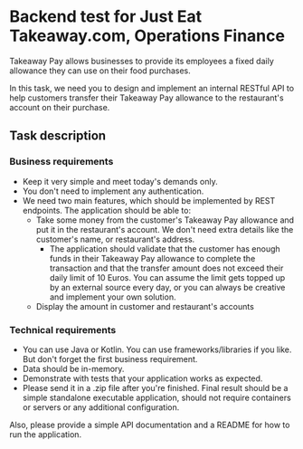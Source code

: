 # Backend test for Just Eat Takeaway.com, Operations Finance

Takeaway Pay allows businesses to provide its employees a fixed daily allowance they can use on their food purchases.

In this task, we need you to design and implement an internal RESTful API to help customers transfer their Takeaway Pay allowance to the restaurant's account on their purchase.

## Task description

### Business requirements

* Keep it very simple and meet today's demands only.
* You don't need to implement any authentication.
* We need two main features, which should be implemented by REST endpoints. The application should be able to:
  * Take some money from the customer's Takeaway Pay allowance and put it in the restaurant's account. We don't need extra details like the customer's name, or restaurant's address.
    * The application should validate that the customer has enough funds in their Takeaway Pay allowance to complete the transaction and that the transfer amount does not exceed their daily limit of 10 Euros. You can assume the limit gets topped up by an external source every day, or you can always be creative and implement your own solution.
  * Display the amount in customer and restaurant's accounts

### Technical requirements

* You can use Java or Kotlin. You can use frameworks/libraries if you like. But don't forget the first business requirement.
* Data should be in-memory.
* Demonstrate with tests that your application works as expected.
* Please send it in a .zip file after you're finished. Final result should be a simple standalone executable application, should not require containers or servers or any additional configuration.

Also, please provide a simple API documentation and a README for how to run the application.